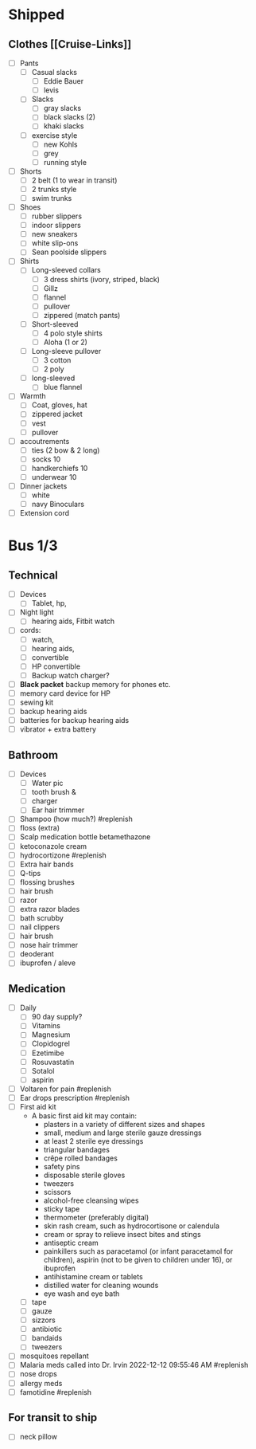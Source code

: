 # Shipped
## Clothes [[Cruise-Links]]
- [ ] Pants
	- [ ] Casual slacks
		- [ ] Eddie Bauer
		- [ ] levis 
	- [ ] Slacks
		- [ ] gray slacks
		- [ ] black slacks (2)
		- [ ] khaki slacks
	- [ ] exercise style
		- [ ] new Kohls
		- [ ] grey
		- [ ] running style
- [ ] Shorts
	- [ ] 2 belt (1 to wear in transit)
	- [ ] 2 trunks style
	- [ ] swim trunks
- [ ] Shoes
	- [ ] rubber slippers
	- [ ] indoor slippers
	- [ ] new sneakers
	- [ ] white slip-ons
	- [ ] Sean poolside slippers
- [ ] Shirts
	- [ ] Long-sleeved collars
		- [ ] 3 dress shirts (ivory, striped, black)
		- [ ] Gillz
		- [ ] flannel
		- [ ] pullover
		- [ ] zippered (match pants)
	- [ ] Short-sleeved
		- [ ] 4 polo style shirts
		- [ ] Aloha (1 or 2)
	- [ ] Long-sleeve pullover
		- [ ] 3 cotton
		- [ ] 2 poly
	- [ ] long-sleeved
		- [ ] blue flannel
- [ ] Warmth
	- [ ] Coat, gloves, hat
	- [ ] zippered jacket
	- [ ] vest
	- [ ] pullover
- [ ] accoutrements
	- [ ] ties (2 bow & 2 long)
	- [ ] socks 10
	- [ ] handkerchiefs 10
	- [ ] underwear 10
- [ ] Dinner jackets
	- [ ] white
	- [ ] navy
Binoculars
- [ ] Extension cord 
# Bus 1/3
## Technical
- [ ] Devices
	- [ ] Tablet, hp,
- [ ] Night light
	- [ ] hearing aids, Fitbit watch
- [ ] cords: 
	- [ ] watch, 
	- [ ] hearing aids, 
	- [ ] convertible
	- [ ] HP convertible
	- [ ] Backup watch charger?
- [ ] **Black packet** backup memory for phones etc.
- [ ] memory card device for HP
- [ ] sewing kit
- [ ] backup hearing aids
- [ ] batteries for backup hearing aids
- [ ] vibrator + extra battery 
## Bathroom
- [ ] Devices
	- [ ] Water pic
	- [ ] tooth brush & 
	- [ ] charger
	- [ ] Ear hair trimmer
- [ ] Shampoo (how much?) #replenish 
- [ ] floss (extra)
- [ ] Scalp medication bottle betamethazone
- [ ] ketoconazole cream
- [ ] hydrocortizone #replenish 
- [ ] Extra hair bands
- [ ] Q-tips
- [ ] flossing brushes
- [ ] hair brush
- [ ] razor 
- [ ] extra razor blades
- [ ] bath scrubby
- [ ] nail clippers
- [ ] hair brush
- [ ] nose hair trimmer
- [ ] deoderant
- [ ] ibuprofen / aleve
## Medication
- [ ] Daily
	- [ ] 90 day supply?
	- [ ] Vitamins
	- [ ] Magnesium
	- [ ] Clopidogrel
	- [ ] Ezetimibe
	- [ ] Rosuvastatin
	- [ ] Sotalol
	- [ ] aspirin
- [ ] Voltaren for pain #replenish
- [ ] Ear drops prescription #replenish
- [ ] First aid kit
	- A basic first aid kit may contain:
		- plasters in a variety of different sizes and shapes
		- small, medium and large sterile gauze dressings
		- at least 2 sterile eye dressings
		- triangular bandages
		- crêpe rolled bandages
		- safety pins
		- disposable sterile gloves
		- tweezers
		- scissors
		- alcohol-free cleansing wipes
		- sticky tape
		- thermometer (preferably digital)
		- skin rash cream, such as hydrocortisone or calendula
		- cream or spray to relieve insect bites and stings
		- antiseptic cream
		- painkillers such as paracetamol (or infant paracetamol for children), aspirin (not to be given to children under 16), or ibuprofen
		- antihistamine cream or tablets
		- distilled water for cleaning wounds
		- eye wash and eye bath
	- [ ] tape
	- [ ] gauze
	- [ ] sizzors
	- [ ] antibiotic
	- [ ] bandaids
	- [ ] tweezers
- [ ] mosquitoes repellant
- [ ] Malaria meds called into Dr. Irvin 2022-12-12 09:55:46 AM #replenish 
- [ ] nose drops
- [ ] allergy meds
- [ ] famotidine #replenish 

## For transit to ship
- [ ] neck pillow